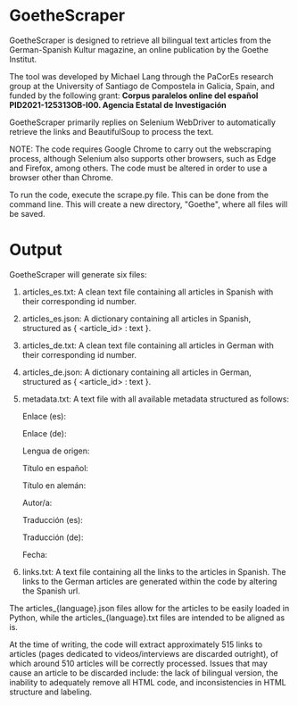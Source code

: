 # GoetheScraper

GoetheScraper is designed to retrieve all bilingual text articles from the German-Spanish Kultur magazine, an online publication by the Goethe Institut.

The tool was developed by Michael Lang through the PaCorEs research group at the University of Santiago de Compostela in Galicia, Spain, and funded by the following grant: **Corpus paralelos online del español PID2021-125313OB-I00. Agencia Estatal de Investigación**

GoetheScraper primarily replies on Selenium WebDriver to automatically retrieve the links and BeautifulSoup to process the text.

NOTE: The code requires Google Chrome to carry out the webscraping process, although Selenium also supports other browsers, such as Edge and Firefox, among others. The code must be altered in order to use a browser other than Chrome. 

To run the code, execute the scrape.py file. This can be done from the command line. This will create a new directory, "Goethe", where all files will be saved. 

# Output

GoetheScraper will generate six files:

1) articles_es.txt: A clean text file containing all articles in Spanish with their corresponding id number.
2) articles_es.json:  A dictionary containing  all articles in Spanish, structured as { <article_id> : text }.
3) articles_de.txt: A clean text file containing all articles in German with their corresponding id number.
4) articles_de.json:  A dictionary containing  all articles in German, structured as { <article_id> : text }.
5) metadata.txt: A text file with all available metadata structured as follows:

    Enlace (es):
   
    Enlace (de):
   
    Lengua de origen:
    
    Título en español:
   
    Título en alemán:
   
    Autor/a:

    Traducción (es):

    Traducción (de): 

    Fecha: 
  
6) links.txt: A text file containing all the links to the articles in Spanish. The links to the German articles are generated within the code by altering the Spanish url.

The articles_{language}.json files allow for the articles to be easily loaded in Python, while the articles_{language}.txt files are intended to be aligned as is.

At the time of writing, the code will extract approximately 515 links to articles (pages dedicated to videos/interviews are discarded outright), of which around 510 articles will be correctly processed. Issues that may cause an article to be discarded include: the lack of bilingual version, the inability to adequately remove all HTML code, and inconsistencies in HTML structure and labeling. 

